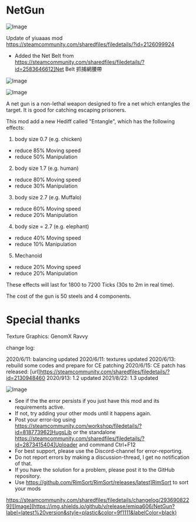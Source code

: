 # NetGun

![Image](https://i.imgur.com/buuPQel.png)

Update of yiuaaas mod
https://steamcommunity.com/sharedfiles/filedetails/?id=2126099924

- Added the Net Belt from https://steamcommunity.com/sharedfiles/filedetails/?id=2583646612]Net Belt 抓捕網腰帶

![Image](https://i.imgur.com/pufA0kM.png)

	
![Image](https://i.imgur.com/Z4GOv8H.png)

A net gun is a non-lethal weapon designed to fire a net which entangles the target. It is good for catching escaping prisoners.

This mod add a new Hediff called "Entangle", which has the following effects:

1. body size  0.7 (e.g. chicken)
- reduce 85% Moving speed
- reduce 50% Manipulation

2. body size  1.7  (e.g. human)
- reduce 80% Moving speed
- reduce 30% Manipulation

3. body size  2.7 (e.g. Muffalo)
- reduce 60% Moving speed
- reduce 20% Manipulation

4. body size = 2.7 (e.g. elephant)
- reduce 40% Moving speed
- reduce 10% Manipulation

5. Mechanoid
- reduce 20% Moving speed
- reduce 20% Manipulation

These effects will last for 1800 to 7200 Ticks (30s to 2m in real time).

The cost of the gun is 50 steels and 4 components.

# Special thanks

Texture Graphics:
GenomX 
Ravvy 

change log:

2020/6/11: balancing updated
2020/6/11: textures updated
2020/6/13: rebuild some codes and prepare for CE patching
2020/6/15: CE patch has released: [url]https://steamcommunity.com/sharedfiles/filedetails/?id=2130948460
2020/913: 1.2 updated
2021/8/22: 1.3 updated
	
![Image](https://i.imgur.com/PwoNOj4.png)



-  See if the the error persists if you just have this mod and its requirements active.
-  If not, try adding your other mods until it happens again.
-  Post your error-log using https://steamcommunity.com/workshop/filedetails/?id=818773962]HugsLib or the standalone https://steamcommunity.com/sharedfiles/filedetails/?id=2873415404]Uploader and command Ctrl+F12
-  For best support, please use the Discord-channel for error-reporting.
-  Do not report errors by making a discussion-thread, I get no notification of that.
-  If you have the solution for a problem, please post it to the GitHub repository.
-  Use https://github.com/RimSort/RimSort/releases/latest]RimSort to sort your mods



https://steamcommunity.com/sharedfiles/filedetails/changelog/2936908229]![Image](https://img.shields.io/github/v/release/emipa606/NetGun?label=latest%20version&style=plastic&color=9f1111&labelColor=black)

